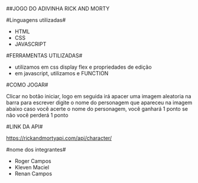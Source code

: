 ##JOGO DO ADIVINHA RICK AND MORTY

#Linguagens utilizadas#

* HTML
* CSS
* JAVASCRIPT

#FERRAMENTAS UTILIZADAS#

* utilizamos em css display flex e propriedades de edição
* em javascript, utilizamos e FUNCTION

#COMO JOGAR#

Clicar no botão iniciar, logo em seguida irá apacer uma imagem aleatoria
na barra para escrever digite o nome do personagem que apareceu na imagem abaixo
caso você acerte o nome do personagem, você ganhará 1 ponto 
se não você perderá 1 ponto 

#LINK DA API#

https://rickandmortyapi.com/api/character/

#nome dos integrantes#

* Roger Campos
* Kleven Maciel
* Renan Campos
